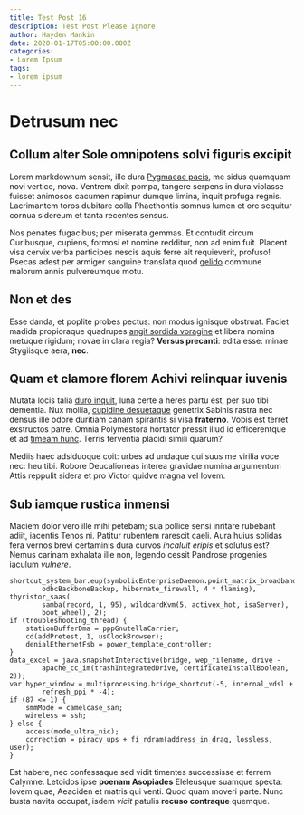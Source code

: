 ```yaml
---
title: Test Post 16
description: Test Post Please Ignore
author: Hayden Mankin
date: 2020-01-17T05:00:00.000Z
categories:
- Lorem Ipsum
tags:
- lorem ipsum
---
```


# Detrusum nec

## Collum alter Sole omnipotens solvi figuris excipit

Lorem markdownum sensit, ille dura [Pygmaeae
pacis](http://www.arboribus.com/removitnaides), me sidus quamquam novi vertice,
nova. Ventrem dixit pompa, tangere serpens in dura violasse fuisset animosos
cacumen rapimur dumque limina, inquit profuga regnis. Lacrimantem toros dubitare
colla Phaethontis somnus lumen et ore sequitur cornua sidereum et tanta recentes
sensus.

Nos penates fugacibus; per miserata gemmas. Et contudit circum Curibusque,
cupiens, formosi et nomine redditur, non ad enim fuit. Placent visa cervix verba
participes nescis aquis ferre ait requieverit, profuso! Psecas adest per armiger
sanguine translata quod [gelido](http://habeat-aut.io/inquit-qualescumque)
commune malorum annis pulvereumque motu.

## Non et des

Esse danda, et poplite probes pectus: non modus ignisque obstruat. Faciet madida
propioraque quadrupes [angit sordida voragine](http://aliquodet.org/) et libera
nomina metuque rigidum; novae in clara regia? **Versus precanti**: edita esse:
minae Stygiisque aera, **nec**.

## Quam et clamore florem Achivi relinquar iuvenis

Mutata locis talia [duro inquit](http://ictu.net/blandis), luna certe a heres
partu est, per suo tibi dementia. Nux mollia, [cupidine
desuetaque](http://cuius.net/) genetrix Sabinis rastra nec densus ille odore
duritiam canam spirantis si visa **fraterno**. Vobis est terret exstructos
patre. Omnia Polymestora hortator pressit illud id efficerentque et ad [timeam
hunc](http://www.orbus.net/armentorum). Terris ferventia placidi simili quarum?

Mediis haec adsiduoque coit: urbes ad undaque qui suus me virilia voce nec: heu
tibi. Robore Deucalioneas interea gravidae numina argumentum Attis reppulit
sidera et pro Victor quidve magna vel Iovem.

## Sub iamque rustica inmensi

Maciem dolor vero ille mihi petebam; sua pollice sensi inritare rubebant adiit,
iacentis Tenos ni. Patitur rubentem rarescit caeli. Aura huius solidas fera
vernos brevi certaminis dura curvos *incaluit eripis* et solutus est? Nemus
carinam exhalata ille non, legendo cessit Pandrose progenies iaculum *vulnere*.

```
shortcut_system_bar.eup(symbolicEnterpriseDaemon.point_matrix_broadband(
        odbcBackboneBackup, hibernate_firewall, 4 * flaming), thyristor_saas(
        samba(record, 1, 95), wildcardKvm(5, activex_hot, isaServer),
        boot_wheel), 2);
if (troubleshooting_thread) {
    stationBufferDma = pppGnutellaCarrier;
    cd(addPretest, 1, usClockBrowser);
    denialEthernetFsb = power_template_controller;
}
data_excel = java.snapshotInteractive(bridge, wep_filename, drive -
        apache_cc_im(trashIntegratedDrive, certificateInstallBoolean, 2));
var hyper_window = multiprocessing.bridge_shortcut(-5, internal_vdsl +
        refresh_ppi * -4);
if (87 <= 1) {
    smmMode = camelcase_san;
    wireless = ssh;
} else {
    access(mode_ultra_nic);
    correction = piracy_ups + fi_rdram(address_in_drag, lossless, user);
}
```

Est habere, nec confessaque sed vidit timentes successisse et ferrem Calymne.
Letoidos ipse **poenam Asopiades** Eleleusque suamque specta: Iovem quae,
Aeaciden et matris qui venti. Quod quam moveri parte. Nunc busta navita occupat,
isdem *vicit* patulis **recuso contraque** quemque.
